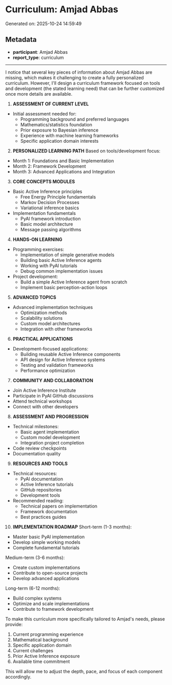 # Curriculum: Amjad Abbas

Generated on: 2025-10-24 14:59:49

## Metadata

- **participant**: Amjad Abbas
- **report_type**: curriculum

---

I notice that several key pieces of information about Amjad Abbas are missing, which makes it challenging to create a fully personalized curriculum. However, I'll design a curriculum framework focused on tools and development (the stated learning need) that can be further customized once more details are available.

1. **ASSESSMENT OF CURRENT LEVEL**
- Initial assessment needed for:
  * Programming background and preferred languages
  * Mathematics/statistics foundation
  * Prior exposure to Bayesian inference
  * Experience with machine learning frameworks
  * Specific application domain interests

2. **PERSONALIZED LEARNING PATH**
Based on tools/development focus:
- Month 1: Foundations and Basic Implementation
- Month 2: Framework Development
- Month 3: Advanced Applications and Integration

3. **CORE CONCEPTS MODULES**
- Basic Active Inference principles
  * Free Energy Principle fundamentals
  * Markov Decision Processes
  * Variational inference basics
- Implementation fundamentals
  * PyAI framework introduction
  * Basic model architecture
  * Message passing algorithms

4. **HANDS-ON LEARNING**
- Programming exercises:
  * Implementation of simple generative models
  * Building basic Active Inference agents
  * Working with PyAI tutorials
  * Debug common implementation issues
- Project development:
  * Build a simple Active Inference agent from scratch
  * Implement basic perception-action loops

5. **ADVANCED TOPICS**
- Advanced implementation techniques
  * Optimization methods
  * Scalability solutions
  * Custom model architectures
  * Integration with other frameworks

6. **PRACTICAL APPLICATIONS**
- Development-focused applications:
  * Building reusable Active Inference components
  * API design for Active Inference systems
  * Testing and validation frameworks
  * Performance optimization

7. **COMMUNITY AND COLLABORATION**
- Join Active Inference Institute
- Participate in PyAI GitHub discussions
- Attend technical workshops
- Connect with other developers

8. **ASSESSMENT AND PROGRESSION**
- Technical milestones:
  * Basic agent implementation
  * Custom model development
  * Integration project completion
- Code review checkpoints
- Documentation quality

9. **RESOURCES AND TOOLS**
- Technical resources:
  * PyAI documentation
  * Active Inference tutorials
  * GitHub repositories
  * Development tools
- Recommended reading:
  * Technical papers on implementation
  * Framework documentation
  * Best practices guides

10. **IMPLEMENTATION ROADMAP**
Short-term (1-3 months):
- Master basic PyAI implementation
- Develop simple working models
- Complete fundamental tutorials

Medium-term (3-6 months):
- Create custom implementations
- Contribute to open-source projects
- Develop advanced applications

Long-term (6-12 months):
- Build complex systems
- Optimize and scale implementations
- Contribute to framework development

To make this curriculum more specifically tailored to Amjad's needs, please provide:
1. Current programming experience
2. Mathematical background
3. Specific application domain
4. Current challenges
5. Prior Active Inference exposure
6. Available time commitment

This will allow me to adjust the depth, pace, and focus of each component accordingly.